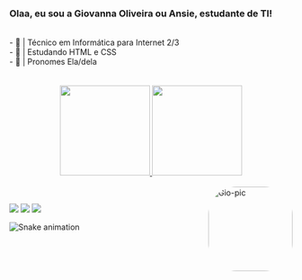 ###  Olaa, eu sou a Giovanna Oliveira ou Ansie, estudante de TI!
<br/>
- 🍡 | Técnico em Informática para Internet 2/3 <br/>
- 🍥 | Estudando HTML e CSS <br/>
- 🍙 | Pronomes Ela/dela
<br/>
<br/>
<br/>
<div align="center">
  <a href="https://github.com/ansiee">
  <img height="160em" src="https://github-readme-stats.vercel.app/api?username=ansiee&show_icons=true&theme=panda&include_all_commits=true&count_private=true"/>
  <img height="160em" src="https://github-readme-stats.vercel.app/api/top-langs/?username=ansiee&layout=compact&langs_count=7&theme=panda"/>
</div>
  
<div style="display: inline_block"><br>
  <img align="right" alt="Gio-pic" height="150" style="border-radius:50px;" src="https://picasion.com/download/f148472999e39720a8128d5c15002bf1/">
  
  ##
  
  <div> 
  <a href="https://instagram.com/giovannaoliiv" target="_blank"><img src="https://img.shields.io/badge/-Instagram-%23E4405F?style=for-the-badge&logo=instagram&logoColor=white" target="_blank"></a>
  <a href = "mailto:giovannaolivri@gmail.com"><img src="https://img.shields.io/badge/-Gmail-%23333?style=for-the-badge&logo=gmail&logoColor=white" target="_blank"></a>
  <a href="https://www.linkedin.com/in/giovanna-oliveira-3b4628226" target="_blank"><img src="https://img.shields.io/badge/-LinkedIn-%230077B5?style=for-the-badge&logo=linkedin&logoColor=white" target="_blank"></a> 

![Snake animation](https://github.com/ansiee/ansiee/blob/output/github-contribution-grid-snake.svg)

<div>
